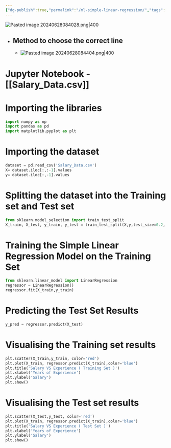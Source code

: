 ```yaml
---
{"dg-publish":true,"permalink":"/ml-simple-linear-regression/","tags":["notes"],"created":"2024-07-12T08:17:29.521+05:30","updated":"2024-07-06T19:49:36.974+05:30"}
---
```


![Pasted image 20240628084028.png|400](/img/user/Attachments/Pasted%20image%2020240628084028.png)
- ## Method to choose the correct line
	- ![Pasted image 20240628084404.png|400](/img/user/Attachments/Pasted%20image%2020240628084404.png)

# Jupyter Notebook - [[Salary_Data.csv]]
# Importing the libraries
```py
import numpy as np
import pandas as pd
import matplotlib.pyplot as plt
```
# Importing the dataset
```py
dataset = pd.read_csv('Salary_Data.csv')
X= dataset.iloc[:,:-1].values
y= dataset.iloc[:,-1].values
```
# Splitting the dataset into the Training set and Test set
```py
from sklearn.model_selection import train_test_split
X_train, X_test, y_train, y_test = train_test_split(X,y,test_size=0.2, random_state=0)
```
# Training the Simple Linear Regression Model on the Training Set
```py
from sklearn.linear_model import LinearRegression
regressor = LinearRegression()
regressor.fit(X_train,y_train)
```
# Predicting the Test Set Results
```py
y_pred = regressor.predict(X_test)
```
# Visualising the Training set results
```py
plt.scatter(X_train,y_train, color='red')
plt.plot(X_train, regressor.predict(X_train),color='blue')
plt.title('Salary VS Experience ( Training Set )')
plt.xlabel('Years of Experience')
plt.ylabel('Salary')
plt.show()
```
# Visualising the Test set results
```py
plt.scatter(X_test,y_test, color='red')
plt.plot(X_train, regressor.predict(X_train),color='blue')
plt.title('Salary VS Experience ( Test Set )')
plt.xlabel('Years of Experience')
plt.ylabel('Salary')
plt.show()
```